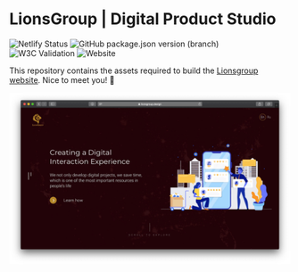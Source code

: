 # LionsGroup | Digital Product Studio

![Netlify Status](https://api.netlify.com/api/v1/badges/60eea232-0d9b-4b85-9b87-6a9794b709d0/deploy-status)
![GitHub package.json version (branch)](https://img.shields.io/github/package-json/v/LionsGroup13/lionsgroup/release)\
![W3C Validation](https://img.shields.io/w3c-validation/default?targetUrl=https%3A%2F%2Flionsgroup-design.netlify.app)
![Website](https://img.shields.io/website?down_color=red&down_message=down&up_message=up&url=https%3A%2F%2Flionsgroup.design%2F)

This repository contains the assets required to build the [Lionsgroup website](https://lionsgroup.design).
Nice to meet you! 👋

<p align="center">
  <img width="800" alt="Screenshot of LionsGroup" src="/.github/readme/page.jpg?raw=true">
</p>
